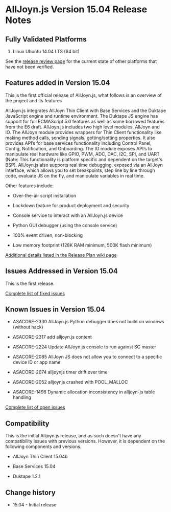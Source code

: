 # AllJoyn.js Version 15.04 Release Notes

## Fully Validated Platforms

 1.  Linux Ubuntu 14.04 LTS (64 bit)

See the [release review page](alljoyn-js/alljoyn.js_15.04_release_review) for the current state of other platforms that have
not been verified.

## Features added in Version 15.04

This is the first official release of AllJoyn.js, what follows is an overview of
the project and its features 

AllJoyn.js integrates AllJoyn Thin Client with Base Services and the Duktape JavaScript engine and runtime environment. The Duktape JS engine has support for full ECMAScript 5.0 features as well as some borrowed features from the E6 draft. AllJoyn.js includes two high level modules, AllJoyn and IO. The AllJoyn module provides wrappers for Thin Client functionality like making method calls, sending signals, getting/setting properties. It also provides API’s for base services functionality including Control Panel, Config, Notification, and Onboarding. The IO module exposes API’s to manipulate real hardware like GPIO, PWM, ADC, DAC, I2C, SPI, and UART (Note: This functionality is platform specific and dependent on the target's BSP). AllJoyn.js also supports real time debugging, exposed via an AllJoyn interface, which allows you to set breakpoints, step line by line through code, evaluate JS on the fly, and manipulate variables in real time.

Other features include:

*  Over-the-air script installation

*  Lockdown feature for product deployment and security

*  Console service to interact with an AllJoyn.js device

*  Python GUI debugger (using the console service)

*  100% event driven, non-blocking

*  Low memory footprint (128K RAM minimum, 500K flash minimum)

[Additional details listed in the Release Plan wiki page](alljoyn-js/alljoyn.js_15.04_release_plan)

## Issues Addressed in Version 15.04

This is the first release.

[Complete list of fixed issues](https///jira.allseenalliance.org/issues/?jql=project%20%3D%20ASACORE%20AND%20component%20%3D%20%22AllJoyn%20JS%22%20AND%20status%20%3D%20Closed )

## Known Issues in Version 15.04


*  ASACORE-2330 AllJoyn.js Python debugger does not build on windows (without hack)

*  ASACORE-2317 add alljoyn.js content

*  ASACORE-2224 Update AllJoyn.js console to run against SC master

*  ASACORE-2085 AllJoyn JS does not allow you to connect to a specific device ID or app name.

*  ASACORE-2074 alljoynjs timer drift over time

*  ASACORE-2052 alljoynjs crashed with POOL_MALLOC

*  ASACORE-1496 Dynamic allocation inconsistency in alljoyn-js table handling

[Complete list of open issues](https///jira.allseenalliance.org/issues/?jql=project%20%3D%20ASACORE%20AND%20component%20%3D%20%22AllJoyn%20JS%22%20AND%20status%20in%20(Open%2C%20%22In%20Progress%22%2C%20New))

## Compatibility

This is the initial Alljoyn.js release, and as such doesn't have any
compatibility issues with previous versions.  However, it is dependent on the following
components and versions.

*  AllJoyn Thin Client 15.04b

*  Base Services 15.04

*  Duktape 1.2.1


## Change history


*  15.04 - Initial release


